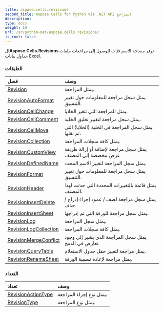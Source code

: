 ```yaml
---
title: aspose.cells.revisions
second_title: Aspose.Cells for Python via .NET API المراجع
description:
type: docs
weight: 10
url: /ar/python-net/aspose.cells.revisions/
is_root: false
---
```

 ال**Aspose.Cells.Revisions** توفر مساحة الاسم فئات للوصول إلى مراجعات ملفات جداول بيانات Excel.

###  الطبقات
| فصل| وصف|
| :- | :- |
| [Revision](/cells/ar/python-net/aspose.cells.revisions/revision) | يمثل المراجعة.|
| [RevisionAutoFormat](/cells/ar/python-net/aspose.cells.revisions/revisionautoformat) | يمثل سجل مراجعة للمعلومات حول تغيير التنسيق.|
| [RevisionCellChange](/cells/ar/python-net/aspose.cells.revisions/revisioncellchange) | يمثل المراجعة التي تتغير الخلايا.|
| [RevisionCellComment](/cells/ar/python-net/aspose.cells.revisions/revisioncellcomment) | يمثل سجل مراجعة لتغيير تعليق الخلية.|
| [RevisionCellMove](/cells/ar/python-net/aspose.cells.revisions/revisioncellmove) | يمثل سجل المراجعة في الخلية (الخلايا) التي تم نقلها.|
| [RevisionCollection](/cells/ar/python-net/aspose.cells.revisions/revisioncollection) | يمثل كافة سجلات المراجعة.|
| [RevisionCustomView](/cells/ar/python-net/aspose.cells.revisions/revisioncustomview) | يمثل سجل مراجعة لإضافة أو إزالة طريقة عرض مخصصة إلى المصنف|
| [RevisionDefinedName](/cells/ar/python-net/aspose.cells.revisions/revisiondefinedname) | يمثل سجل المراجعة لتغيير الاسم المحدد.|
| [RevisionFormat](/cells/ar/python-net/aspose.cells.revisions/revisionformat) | يمثل سجل مراجعة للمعلومات حول تغيير التنسيق.|
| [RevisionHeader](/cells/ar/python-net/aspose.cells.revisions/revisionheader) | يمثل قائمة بالتغييرات المحددة التي حدثت لهذا المصنف.|
| [RevisionInsertDelete](/cells/ar/python-net/aspose.cells.revisions/revisioninsertdelete) | يمثل سجل مراجعة لصف / عمود إجراء إدراج / حذف.|
| [RevisionInsertSheet](/cells/ar/python-net/aspose.cells.revisions/revisioninsertsheet) | يمثل سجل مراجعة للورقة التي تم إدراجها.|
| [RevisionLog](/cells/ar/python-net/aspose.cells.revisions/revisionlog) |يمثل سجل المراجعة.|
| [RevisionLogCollection](/cells/ar/python-net/aspose.cells.revisions/revisionlogcollection) | يمثل كافة سجلات المراجعة.|
| [RevisionMergeConflict](/cells/ar/python-net/aspose.cells.revisions/revisionmergeconflict) | يمثل سجل المراجعة الذي يشير إلى وجود تعارض في الدمج.|
| [RevisionQueryTable](/cells/ar/python-net/aspose.cells.revisions/revisionquerytable) | يمثل مراجعة لتغيير حقل جدول الاستعلام.|
| [RevisionRenameSheet](/cells/ar/python-net/aspose.cells.revisions/revisionrenamesheet) | يمثل مراجعة لإعادة تسمية الورقة.|


###  التعداد
|تعداد| وصف|
| :- | :- |
| [RevisionActionType](/cells/ar/python-net/aspose.cells.revisions/revisionactiontype) | يمثل نوع إجراء المراجعة.|
| [RevisionType](/cells/ar/python-net/aspose.cells.revisions/revisiontype) | يمثل نوع المراجعة.|


